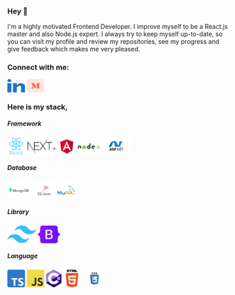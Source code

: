 

### Hey 👋

<p>I'm a highly motivated Frontend Developer. I improve myself to be a React.js master and also Node.js expert. I always try to keep myself up-to-date, so you can visit my profile and review my repositories, see my progress and give feedback which makes me very pleased.</p>

<h3>Connect with me:</h3>  
<p>  
<a href="https://linkedin.com/in/mustafatekn" target="blank"><img align="center" src="https://raw.githubusercontent.com/mustafatekn/mustafatekn/main/src/images/linkedin.svg" alt="mustafatekn" height="30" width="40" /></a>  
<a href="https://medium.com/mustafatekn" target="blank"><img align="center" src="https://raw.githubusercontent.com/mustafatekn/mustafatekn/main/src/images/medium.svg" alt="mustafatekn" height="30" width="40" /></a>  
</p>

<h3>Here is my stack,</h3>

<h5>Framework</h5>
<p>
<img align="center"  src="https://raw.githubusercontent.com/mustafatekn/mustafatekn/main/src/images/react.svg" alt="react" height="40"/> 
<img align="center"  src="https://raw.githubusercontent.com/mustafatekn/mustafatekn/main/src/images/nextjs.webp" alt="nextjs" height="40"/> 
<img align="center"  src="https://raw.githubusercontent.com/mustafatekn/mustafatekn/main/src/images/angular.svg" alt="angular" height="40"/>
<img align="center"  src="https://raw.githubusercontent.com/mustafatekn/mustafatekn/main/src/images/nodejs.jpg" alt="nodejs" height="40"/> <img align="center" src="https://raw.githubusercontent.com/mustafatekn/mustafatekn/main/src/images/asp.net.png" alt="dotnet" height="40"/>
</p>

<h5>Database</h5>
<p>
<img align="center" src="https://raw.githubusercontent.com/mustafatekn/mustafatekn/main/src/images/mongodb.webp" alt="mongodb" height="40"/> <img align="center" src="https://raw.githubusercontent.com/mustafatekn/mustafatekn/main/src/images/mssql.jpg" alt="mssql" height="40"/> 
<img align="center" src="https://raw.githubusercontent.com/mustafatekn/mustafatekn/main/src/images/mysql.png" alt="mysql" height="40"/>
</p>


<h5>Library</h5>
<p>
<img align="center" src="https://raw.githubusercontent.com/mustafatekn/mustafatekn/main/src/images/tailwind.png" alt="tailwind"  height="40"/> 
<img align="center" src="https://raw.githubusercontent.com/mustafatekn/mustafatekn/main/src/images/bootstrap.png" alt="bootstrap" height="40"/>
</p>

<h5>Language</h5>
<p>
<img align="center"  src="https://raw.githubusercontent.com/mustafatekn/mustafatekn/main/src/images/typescript.png" alt="typescript" height="40"/> <img align="center" src="https://raw.githubusercontent.com/mustafatekn/mustafatekn/main/src/images/javascript.png" alt="javascript" height="40"/> <img align="center" src="https://raw.githubusercontent.com/mustafatekn/mustafatekn/main/src/images/csharp.png" alt="csharp" height="40"/> 
<img align="center" src="https://raw.githubusercontent.com/mustafatekn/mustafatekn/main/src/images/html.png" alt="html5" height="40"/> 
<img align="center" src="https://raw.githubusercontent.com/mustafatekn/mustafatekn/main/src/images/css.jpg" alt="css3" height="40"/>
</p>

